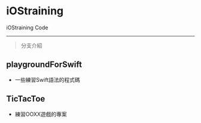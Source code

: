 # iOStraining
iOStraining Code

---


> 分支介紹


## playgroundForSwift
* 一些練習Swift語法的程式碼


## TicTacToe
* 練習OOXX遊戲的專案
